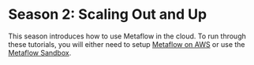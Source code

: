# Season 2: Scaling Out and Up

This season introduces how to use Metaflow in the cloud. To run through these tutorials, you will either need to setup [Metaflow on AWS](/getting-started/infrastructure) or use the [Metaflow Sandbox](https://outerbounds.com/docs/sandbox/).